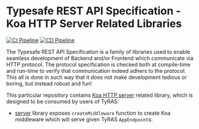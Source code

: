 # Typesafe REST API Specification - Koa HTTP Server Related Libraries

[![CI Pipeline](https://github.com/ty-ras/server-koa/actions/workflows/ci.yml/badge.svg)](https://github.com/ty-ras/server-koa/actions/workflows/ci.yml)
[![CD Pipeline](https://github.com/ty-ras/server-koa/actions/workflows/cd.yml/badge.svg)](https://github.com/ty-ras/server-koa/actions/workflows/cd.yml)

The Typesafe REST API Specification is a family of libraries used to enable seamless development of Backend and/or Frontend which communicate via HTTP protocol.
The protocol specification is checked both at compile-time and run-time to verify that communication indeed adhers to the protocol.
This all is done in such way that it does not make development tedious or boring, but instead robust and fun!

This particular repository contains [Koa HTTP server](https://koajs.com) related library, which is designed to be consumed by users of TyRAS:
- [server](./server) library exposes `createMiddleware` function to create Koa middleware which will serve given TyRAS `AppEndpoint`s.
